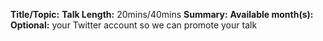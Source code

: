 **Title/Topic:**
**Talk Length:** 20mins/40mins
**Summary:**
**Available month(s):**
**Optional:** your Twitter account so we can promote your talk
